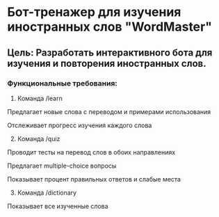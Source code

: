 # Бот-тренажер для изучения иностранных слов "WordMaster"
## Цель: Разработать интерактивного бота для изучения и повторения иностранных слов.

### Функциональные требования:

1. Команда /learn

Предлагает новые слова с переводом и примерами использования

Отслеживает прогресс изучения каждого слова

2. Команда /quiz

Проводит тесты на перевод слов в обоих направлениях

Предлагает multiple-choice вопросы

Показывает процент правильных ответов и слабые места

3. Команда /dictionary

Показывает все изученные слова